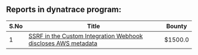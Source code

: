 ## Reports in dynatrace program:
| S.No | Title | Bounty |
| ---- | ----- | ------ |
| 1 | [SSRF in the Custom Integration Webhook discloses AWS metadata](https://hackerone.com/reports/643278) | $1500.0 |